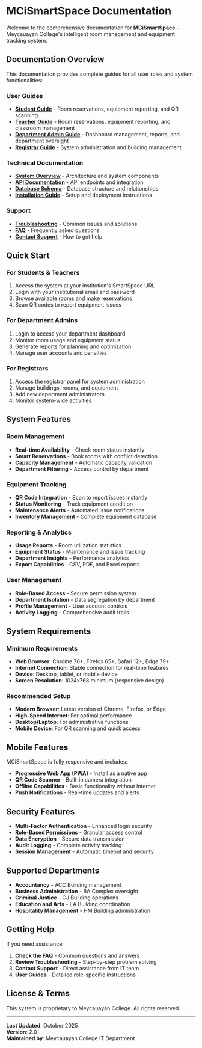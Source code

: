# MCiSmartSpace Documentation

Welcome to the comprehensive documentation for **MCiSmartSpace** - Meycauayan College's intelligent room management and equipment tracking system.

## Documentation Overview

This documentation provides complete guides for all user roles and system functionalities:

### User Guides
- **[Student Guide](student-guide/README.md)** - Room reservations, equipment reporting, and QR scanning
- **[Teacher Guide](teacher-guide/README.md)** - Room reservations, equipment reporting, and classroom management
- **[Department Admin Guide](department-admin-guide/README.md)** - Dashboard management, reports, and department oversight
- **[Registrar Guide](registrar-guide/README.md)** - System administration and building management

### Technical Documentation
- **[System Overview](technical/system-overview.md)** - Architecture and system components
- **[API Documentation](technical/api-documentation.md)** - API endpoints and integration
- **[Database Schema](technical/database-schema.md)** - Database structure and relationships
- **[Installation Guide](technical/installation.md)** - Setup and deployment instructions

### Support
- **[Troubleshooting](support/troubleshooting.md)** - Common issues and solutions
- **[FAQ](support/faq.md)** - Frequently asked questions
- **[Contact Support](support/contact.md)** - How to get help

## Quick Start

### For Students & Teachers
1. Access the system at your institution's SmartSpace URL
2. Login with your institutional email and password
3. Browse available rooms and make reservations
4. Scan QR codes to report equipment issues

### For Department Admins
1. Login to access your department dashboard
2. Monitor room usage and equipment status
3. Generate reports for planning and optimization
4. Manage user accounts and penalties

### For Registrars
1. Access the registrar panel for system administration
2. Manage buildings, rooms, and equipment
3. Add new department administrators
4. Monitor system-wide activities

## System Features

### Room Management
- **Real-time Availability** - Check room status instantly
- **Smart Reservations** - Book rooms with conflict detection
- **Capacity Management** - Automatic capacity validation
- **Department Filtering** - Access control by department

### Equipment Tracking
- **QR Code Integration** - Scan to report issues instantly
- **Status Monitoring** - Track equipment condition
- **Maintenance Alerts** - Automated issue notifications
- **Inventory Management** - Complete equipment database

### Reporting & Analytics
- **Usage Reports** - Room utilization statistics
- **Equipment Status** - Maintenance and issue tracking
- **Department Insights** - Performance analytics
- **Export Capabilities** - CSV, PDF, and Excel exports

### User Management
- **Role-Based Access** - Secure permission system
- **Department Isolation** - Data segregation by department
- **Profile Management** - User account controls
- **Activity Logging** - Comprehensive audit trails

## System Requirements

### Minimum Requirements
- **Web Browser**: Chrome 70+, Firefox 65+, Safari 12+, Edge 79+
- **Internet Connection**: Stable connection for real-time features
- **Device**: Desktop, tablet, or mobile device
- **Screen Resolution**: 1024x768 minimum (responsive design)

### Recommended Setup
- **Modern Browser**: Latest version of Chrome, Firefox, or Edge
- **High-Speed Internet**: For optimal performance
- **Desktop/Laptop**: For administrative functions
- **Mobile Device**: For QR scanning and quick access

## Mobile Features

MCiSmartSpace is fully responsive and includes:
- **Progressive Web App (PWA)** - Install as a native app
- **QR Code Scanner** - Built-in camera integration
- **Offline Capabilities** - Basic functionality without internet
- **Push Notifications** - Real-time updates and alerts

## Security Features

- **Multi-Factor Authentication** - Enhanced login security
- **Role-Based Permissions** - Granular access control
- **Data Encryption** - Secure data transmission
- **Audit Logging** - Complete activity tracking
- **Session Management** - Automatic timeout and security

## Supported Departments

- **Accountancy** - ACC Building management
- **Business Administration** - BA Complex oversight
- **Criminal Justice** - CJ Building operations
- **Education and Arts** - EA Building coordination
- **Hospitality Management** - HM Building administration

## Getting Help

If you need assistance:

1. **Check the FAQ** - Common questions and answers
2. **Review Troubleshooting** - Step-by-step problem solving
3. **Contact Support** - Direct assistance from IT team
4. **User Guides** - Detailed role-specific instructions

## License & Terms

This system is proprietary to Meycauayan College. All rights reserved.

---

**Last Updated**: October 2025  
**Version**: 2.0  
**Maintained by**: Meycauayan College IT Department
